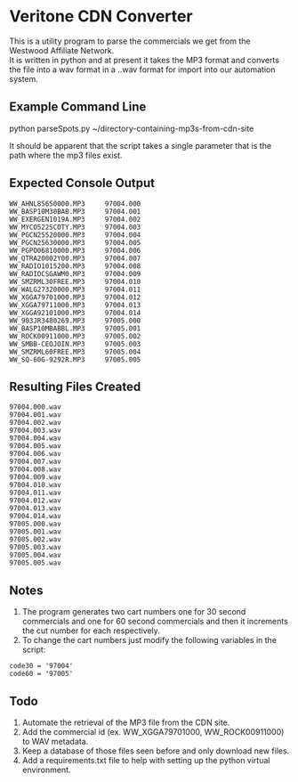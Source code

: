 # Veritone CDN Converter 

This is a utility program to parse the commercials we get from the Westwood Affiliate Network.  
It is written in python and at present it takes the MP3 format and converts the file into a wav
format in a <cart-number>.<cut-number>.wav format for import into our automation system.  

## Example Command Line 

python parseSpots.py ~/directory-containing-mp3s-from-cdn-site

It should be apparent that the script takes a single parameter that is the path where the mp3 files exist. 

## Expected Console Output 
```
WW_AHNL85650000.MP3		97004.000
WW_BASP10M30BAB.MP3		97004.001
WW_EXERGEN1019A.MP3		97004.002
WW_MYCO522SCOTY.MP3		97004.003
WW_PGCN25520000.MP3		97004.004
WW_PGCN25630000.MP3		97004.005
WW_PGPO06810000.MP3		97004.006
WW_QTRA20002Y00.MP3		97004.007
WW_RADIO1015200.MP3		97004.008
WW_RADIOCSGAWM0.MP3		97004.009
WW_SMZRML30FREE.MP3		97004.010
WW_WALG27320000.MP3		97004.011
WW_XGGA79701000.MP3		97004.012
WW_XGGA79711000.MP3		97004.013
WW_XGGA92101000.MP3		97004.014
WW_903JR3480269.MP3		97005.000
WW_BASP10MBABBL.MP3		97005.001
WW_ROCK00911000.MP3		97005.002
WW_SMBB-CEOJOIN.MP3		97005.003
WW_SMZRML60FREE.MP3		97005.004
WW_SQ-60G-9292R.MP3		97005.005
```

## Resulting Files Created 

```
97004.000.wav
97004.001.wav
97004.002.wav
97004.003.wav
97004.004.wav
97004.005.wav
97004.006.wav
97004.007.wav
97004.008.wav
97004.009.wav
97004.010.wav
97004.011.wav
97004.012.wav
97004.013.wav
97004.014.wav
97005.000.wav
97005.001.wav
97005.002.wav
97005.003.wav
97005.004.wav
97005.005.wav
```

## Notes 

1. The program generates two cart numbers one for 30 second commercials and one for 60 second commercials and then it increments the cut number for each respectively. 
2. To change the cart numbers just modify the following variables in the script: 

``` 
code30 = '97004'
code60 = '97005'
```

## Todo 

1. Automate the retrieval of the MP3 file from the CDN site. 
2. Add the commercial id (ex. WW_XGGA79701000, WW_ROCK00911000) to WAV metadata. 
3. Keep a database of those files seen before and only download new files. 
4. Add a requirements.txt file to help with setting up the python virtual environment. 

